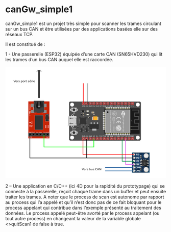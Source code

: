 # canGw_simple1


canGw_simple1 est un projet très simple pour scanner les trames circulant sur un bus CAN et être utilisées par des applications basées elle sur des réseaux TCP.

Il est constitué de :

1 - Une passerelle (ESP32) équipée d’une carte CAN (SN65HVD230) qui lit les trames d’un bus CAN auquel elle est raccordée.

<img src="https://github.com/BOBILLEChristophe/canGw_simple1/blob/master/cwg32_cabling_800.png?raw=true">

2 – Une application en C/C++  (ici 4D pour la rapidité du prototypage) qui se connecte à la passerelle, reçoit chaque trame dans un buffer et peut ensuite traiter les trames. A noter que le process de scan est autonome par rapport au process qui l’a appelé et qu’il n’est donc pas de ce fait bloquant pour le process appelant qui contribue dans l’exemple présenté au traitement des données. Le process appelé peut-être avorté par le process appelant (ou tout autre process) en changeant la valeur de la variable globale <>quitScan1 de false à true.
